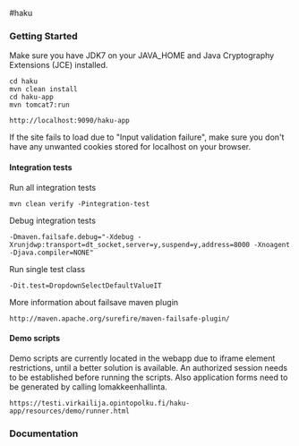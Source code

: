 #haku

### Getting Started

Make sure you have JDK7 on your JAVA_HOME and Java Cryptography Extensions (JCE) installed.

    cd haku
    mvn clean install
    cd haku-app
    mvn tomcat7:run

    http://localhost:9090/haku-app

If the site fails to load due to "Input validation failure", make sure you don't have any unwanted cookies stored for localhost on your browser.

#### Integration tests

Run all integration tests

    mvn clean verify -Pintegration-test

Debug integration tests

    -Dmaven.failsafe.debug="-Xdebug -Xrunjdwp:transport=dt_socket,server=y,suspend=y,address=8000 -Xnoagent -Djava.compiler=NONE"

Run single test class

    -Dit.test=DropdownSelectDefaultValueIT

More information about failsave maven plugin

    http://maven.apache.org/surefire/maven-failsafe-plugin/

#### Demo scripts

Demo scripts are currently located in the webapp due to iframe element restrictions, until a better solution is available. An authorized session needs to be established before running the scripts. Also application forms need to be generated by calling lomakkeenhallinta.

    https://testi.virkailija.opintopolku.fi/haku-app/resources/demo/runner.html

### Documentation
